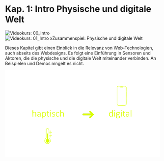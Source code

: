 # Kap. 1: Intro Physische und digitale Welt

![Videokurs: 00_Intro](https://youtu.be/-KgUKSQmba4?si=bl3QxxZIKw2QBe2j)
![Videokurs: 01_Intro xZusammenspiel: Physische und digitale Welt](https://youtu.be/Ld9JbcMF4UI?si=j-uFuQu0dV3cyT6s)

Dieses Kapitel gibt einen Einblick in die Relevanz von Web-Technologien, auch abseits des Webdesigns. Es folgt eine Einführung in Sensoren und Aktoren, die die physische und die digitale Welt miteinander verbinden. An Beispielen und Demos mngelt es nicht.

![Overview](Anim_haptisch_digital.gif)


